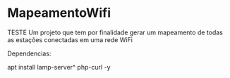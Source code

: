 # MapeamentoWifi
TESTE Um projeto que tem por finalidade gerar um mapeamento de todas as estações conectadas em uma rede WiFi

Dependencias:

apt install lamp-server^ php-curl -y
